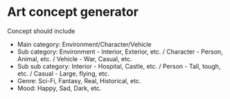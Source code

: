 # Art concept generator

Concept should include

* Main category: Environment/Character/Vehicle
* Sub category: Environment - Interior, Exterior, etc. / Character - Person, Animal, etc. / Vehicle - War, Casual, etc.
* Sub sub category: Interior - Hospital, Castle, etc. / Person - Tall, tough, etc. / Casual - Large, flying, etc.
* Genre: Sci-Fi, Fantasy, Real, Historical, etc.
* Mood: Happy, Sad, Dark, etc.
